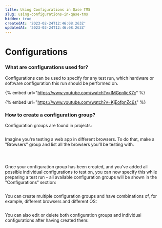 ```yaml
---
title: Using Configurations in Qase TMS
slug: using-configurations-in-qase-tms
hidden: true
createdAt: '2023-02-24T12:46:08.263Z'
updatedAt: '2023-02-24T12:46:08.263Z'
---
```


# Configurations

### What are configurations used for?

Configurations can be used to specify for any test run, which hardware or software configuration this run should be performed on.

{% embed url="https://www.youtube.com/watch?v=lMGpnlicK7c" %}

{% embed url="https://www.youtube.com/watch?v=KjEofpnZc6s" %}

### How to create a configuration group?

Configuration groups are found in projects:

<figure><img src="https://qase.intercom-attachments-7.com/i/o/595215836/52c6c4af6446cf6df64b804e/HU8Z-223GJA3z2xRF6SvnKBcz0d88Olj8zPIdy6ZTwb3bNbpeU7F-_R7xsAqkqVnilJUPzMRNuautk2AyMs8VMSx_1sZ3dJ8t1OuOMb6E3Sv5le35zwnu2Y2yl8yQjZUkRzz_n0b3aFSK4IU_Q_C8ke8J3CrGFDmRQVligs2Q_-2C7zY-t5wbqUzDQ" alt=""><figcaption></figcaption></figure>

Imagine you're testing a web app in different browsers. To do that, make a "Browsers" group and list all the browsers you'll be testing with.

<figure><img src="https://qase.intercom-attachments-7.com/i/o/595215844/9bc6c39eded26c20995d3df7/sUADxj175aLzfYS2gj1FxmOIR0E2qf9qO2Wo6ao2HLuPCQ8TRQtKNxSSenECaZ785ORAIsM7h23riBobLFIKj95AqLuOO0RZi0ix7_RCi4rSdNGuQ003ltvHVFxkD9oJ1suouVcQsT98uXuZT1Ajpl18czwp3Qs2Pxp1inQidiPf-nwq5ZK-81xeJA" alt=""><figcaption></figcaption></figure>

<figure><img src="https://qase.intercom-attachments-7.com/i/o/595215852/f98d0b96c62c0fb7c970ca29/ksmqTRubshnwLQpILB4PntBKmN4rEZcuzV_oG28xGaXZKJ5U_ki1VUywtmn-EN0FlkC-DRv_DOFXIYk9jQmZd1S2Wg9qNYbZ8C5n3jfQZ8BaPgHRatJ5-6qN-7Z4AJHAhuVN7MJq3h5hNe9ZL9ipIK3xB7Ta1T3KG-6coNfcGq3pQhVikgXMzKma1w" alt=""><figcaption></figcaption></figure>

<figure><img src="https://qase.intercom-attachments-7.com/i/o/595215858/c19a57502213772231d0fca0/KX9VZ9_UGdFrTyO_B_Rr0vMezDIkO4uDcedcZL_eac8A3Wm4K9PZmspYddBU2DIsK_mVguuAyOdUNXWh-DE9IsEYoOGg2Oxskli9EqZhe96x_RYiOHpbQLGrDPFIT8vOOZ-Ys8qtr1AWJTY2o37ky6GAomNnunwR86vRDvsAzCv6XcKkcha70k7Fcw" alt=""><figcaption></figcaption></figure>

Once your configuration group has been created, and you've added all possible individual configurations to test on, you can now specify this while preparing a test run - all available configuration groups will be shown in the "Configurations" section:

<figure><img src="https://qase.intercom-attachments-7.com/i/o/595215873/d9cca42eab462702e76494ca/7kA2dQTfG4PGrjUaP9rHqYPMYyT9iGBuvFsDQJlMtzUp4_VGbfdkVPC5sycB2ZYIRzgDsG7sS3wAKJtVyZ-HOO-tdIsmy55ftH9JRXu1-nkCTUwVKJYe-NYSKdHC2Axsv1yhShbt3z-JOd2JREsGkQ3eHjvfcS0KVzlOjmHg_boYJCFRrPzAGUX8Lw" alt=""><figcaption></figcaption></figure>

You can create multiple configuration groups and have combinations of, for example, different browsers and different OS:

<figure><img src="https://qase.intercom-attachments-7.com/i/o/595215882/79c93e254d50cdcb59ff01e6/gbQwA0ICbXU2odWNc2rsASg_KryJmxL2AnxVBm2NQL5oOEd6h6j1gQqwL0vCVFD9GIZymOlYmL7GwucHWLivrNA3ccRLtEPBNBxobYIRz2bmIDmjz0Lnka1yMZ2eUQJCErfBUwPmxNkwMgs67TmYyQoKVPboOakUMlLSGTs9h8ZPl1rr0lO-oUIlSQ" alt=""><figcaption></figcaption></figure>

You can also edit or delete both configuration groups and individual configurations after having created them:

<figure><img src="https://qase.intercom-attachments-7.com/i/o/595215888/e409e5b1c8567a0069352f78/akJKc2xTD9Z8wPbM_r79Y4U8OU279-cxl3rnUfU4RzUGyHC-4VGZn53rbFXEEnLJmMmm8UnNbPWLhm3jyJ5s5jvL_vuYitXGIrtUHJ9CEgQt2utooBONtbFAABe0FuY2QGCkGRyvD6646g0fAmS1bwQnqSu7zpuMRA_G1qfWB_KZrMbnHQq-YcshdQ" alt=""><figcaption></figcaption></figure>
